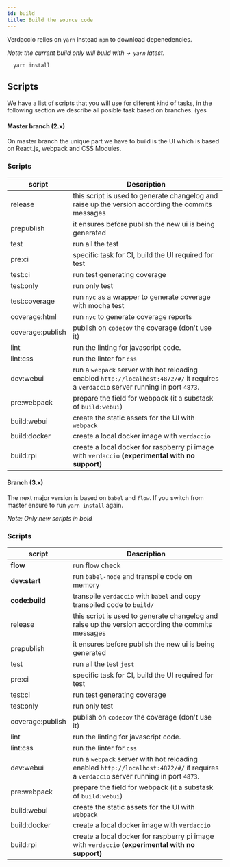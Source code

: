 ```yaml
---
id: build
title: Build the source code
---
```

Verdaccio relies on `yarn` instead `npm` to download depenedencies.

*Note: the current build only will build with `➜ yarn` latest.*

```bash
  yarn install
```

## Scripts

We have a list of scripts that you will use for diferent kind of tasks, in the following section we describe all posible task based on branches. (yes 

#### Master branch (2.x)

On master branch the unique part we have to build is the UI which is based on React.js, webpack and CSS Modules.

### Scripts

| script           | Description                                                                                                                           |
| ---------------- | ------------------------------------------------------------------------------------------------------------------------------------- |
| release          | this script is used to generate changelog and raise up the version according the commits messages                                     |
| prepublish       | it ensures before publish the new ui is being generated                                                                               |
| test             | run all the test                                                                                                                      |
| pre:ci           | specific task for CI, build the UI required for test                                                                                  |
| test:ci          | run test generating coverage                                                                                                          |
| test:only        | run only test                                                                                                                         |
| test:coverage    | run `nyc` as a wrapper to generate coverage with mocha test                                                                           |
| coverage:html    | run `nyc` to generate coverage reports                                                                                                |
| coverage:publish | publish on `codecov` the coverage (don't use it)                                                                                      |
| lint             | run the linting for javascript code.                                                                                                  |
| lint:css         | run the linter for `css`                                                                                                              |
| dev:webui        | run a `webpack` server with hot reloading enabled `http://localhost:4872/#/` it requires a `verdaccio` server running in port `4873`. |
| pre:webpack      | prepare the field for webpack (it a substask of `build:webui`)                                                                        |
| build:webui      | create the static assets for the UI with `webpack`                                                                                    |
| build:docker     | create a local docker image with `verdaccio`                                                                                          |
| build:rpi        | create a local docker for raspberry pi image with `verdaccio` **(experimental with no support)**                                      |

#### Branch (3.x)

The next major version is based on `babel` and `flow`. If you switch from master ensure to run `yarn install` again.

*Note: Only new scripts in bold*

### Scripts

| script           | Description                                                                                                                           |
| ---------------- | ------------------------------------------------------------------------------------------------------------------------------------- |
| **flow**         | run flow check                                                                                                                        |
| **dev:start**    | run `babel-node` and transpile code on memory                                                                                         |
| **code:build**   | transpile `verdaccio` with `babel` and copy transpiled code to `build/`                                                               |
| release          | this script is used to generate changelog and raise up the version according the commits messages                                     |
| prepublish       | it ensures before publish the new ui is being generated                                                                               |
| test             | run all the test `jest`                                                                                                               |
| pre:ci           | specific task for CI, build the UI required for test                                                                                  |
| test:ci          | run test generating coverage                                                                                                          |
| test:only        | run only test                                                                                                                         |
| coverage:publish | publish on `codecov` the coverage (don't use it)                                                                                      |
| lint             | run the linting for javascript code.                                                                                                  |
| lint:css         | run the linter for `css`                                                                                                              |
| dev:webui        | run a `webpack` server with hot reloading enabled `http://localhost:4872/#/` it requires a `verdaccio` server running in port `4873`. |
| pre:webpack      | prepare the field for webpack (it a substask of `build:webui`)                                                                        |
| build:webui      | create the static assets for the UI with `webpack`                                                                                    |
| build:docker     | create a local docker image with `verdaccio`                                                                                          |
| build:rpi        | create a local docker for raspberry pi image with `verdaccio` **(experimental with no support)**                                      |